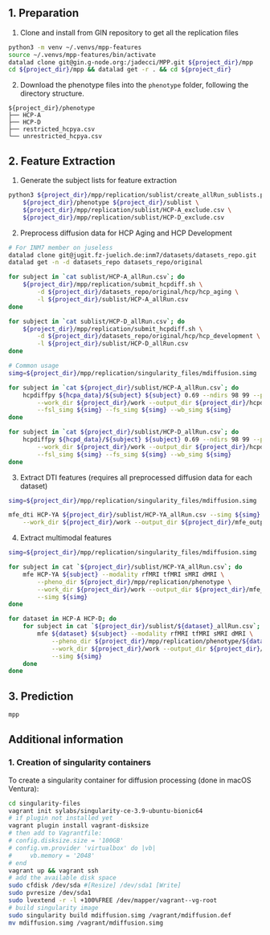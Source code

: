 ## 1. Preparation

1. Clone and install from GIN repository to get all the replication files

```bash
python3 -m venv ~/.venvs/mpp-features
source ~/.venvs/mpp-features/bin/activate
datalad clone git@gin.g-node.org:/jadecci/MPP.git ${project_dir}/mpp
cd ${project_dir}/mpp && datalad get -r . && cd ${project_dir}
```

2. Download the phenotype files into the `phenotype` folder, following the directory structure.

```console
${project_dir}/phenotype
├── HCP-A
├── HCP-D
├── restricted_hcpya.csv
└── unrestricted_hcpya.csv
```

## 2. Feature Extraction

1. Generate the subject lists for feature extraction

```bash
python3 ${project_dir}/mpp/replication/sublist/create_allRun_sublists.py \
    ${project_dir}/phenotype ${project_dir}/sublist \
    ${project_dir}/mpp/replication/sublist/HCP-A_exclude.csv \
    ${project_dir}/mpp/replication/sublist/HCP-D_exclude.csv
```

2. Preprocess diffusion data for HCP Aging and HCP Development

```bash
# For INM7 member on juseless
datalad clone git@jugit.fz-juelich.de:inm7/datasets/datasets_repo.git
datalad get -n -d datasets_repo datasets_repo/original

for subject in `cat sublist/HCP-A_allRun.csv`; do
    ${project_dir}/mpp/replication/submit_hcpdiff.sh \
        -d ${project_dir}/datasets_repo/original/hcp/hcp_aging \
        -l ${project_dir}/sublist/HCP-A_allRun.csv
done

for subject in `cat sublist/HCP-D_allRun.csv`; do
    ${project_dir}/mpp/replication/submit_hcpdiff.sh \
        -d ${project_dir}/datasets_repo/original/hcp/hcp_development \
        -l ${project_dir}/sublist/HCP-D_allRun.csv
done

# Common usage
simg=${project_dir}/mpp/replication/singularity_files/mdiffusion.simg

for subject in `cat ${project_dir}/sublist/HCP-A_allRun.csv`; do
    hcpdiffpy ${hcpa_data}/${subject} ${subject} 0.69 --ndirs 98 99 --phases AP PA \
        --work_dir ${project_dir}/work --output_dir ${project_dir}/hcpdiff_output \
        --fsl_simg ${simg} --fs_simg ${simg} --wb_simg ${simg}
done

for subject in `cat ${project_dir}/sublist/HCP-D_allRun.csv`; do
    hcpdiffpy ${hcpd_data}/${subject} ${subject} 0.69 --ndirs 98 99 --phases AP PA \
        --work_dir ${project_dir}/work --output_dir ${project_dir}/hcpdiff_output \
        --fsl_simg ${simg} --fs_simg ${simg} --wb_simg ${simg}
done
```

3. Extract DTI features (requires all preprocessed diffusion data for each dataset)

```bash
simg=${project_dir}/mpp/replication/singularity_files/mdiffusion.simg

mfe_dti HCP-YA ${project_dir}/sublist/HCP-YA_allRun.csv --simg ${simg} \
    --work_dir ${project_dir}/work --output_dir ${project_dir}/mfe_output

```

4. Extract multimodal features

```bash
simg=${project_dir}/mpp/replication/singularity_files/mdiffusion.simg

for subject in cat `${project_dir}/sublist/HCP-YA_allRun.csv`; do
    mfe HCP-YA ${subject} --modality rfMRI tfMRI sMRI dMRI \
        --pheno_dir ${project_dir}/mpp/replication/phenotype \
        --work_dir ${project_dir}/work --output_dir ${project_dir}/mfe_output  \
        --simg ${simg}
done

for dataset in HCP-A HCP-D; do
    for subject in cat `${project_dir}/sublist/${dataset}_allRun.csv`; do
        mfe ${dataset} ${subject} --modality rfMRI tfMRI sMRI dMRI \
            --pheno_dir ${project_dir}/mpp/replication/phenotype/${dataset} \
            --work_dir ${project_dir}/work --output_dir ${project_dir}/mfe_output \
            --simg ${simg}
    done
done
```

## 3. Prediction

```bash
mpp
```


## Additional information

### 1. Creation of singularity containers

To create a singularity container for diffusion processing (done in macOS Ventura):

```bash
cd singularity-files
vagrant init sylabs/singularity-ce-3.9-ubuntu-bionic64
# if plugin not installed yet
vagrant plugin install vagrant-disksize 
# then add to Vagrantfile: 
# config.disksize.size = '100GB'
# config.vm.provider 'virtualbox' do |vb|
#     vb.memory = '2048'
# end
vagrant up && vagrant ssh
# add the available disk space
sudo cfdisk /dev/sda #[Resize] /dev/sda1 [Write]
sudo pvresize /dev/sda1
sudo lvextend -r -l +100%FREE /dev/mapper/vagrant--vg-root
# build singularity image
sudo singularity build mdiffusion.simg /vagrant/mdiffusion.def
mv mdiffusion.simg /vagrant/mdiffusion.simg
```

